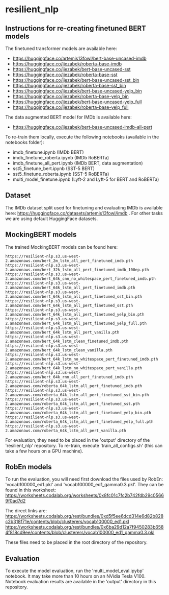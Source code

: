 # resilient_nlp

## Instructions for re-creating finetuned BERT models

The finetuned transformer models are available here:
- https://huggingface.co/artemis13fowl/bert-base-uncased-imdb
- https://huggingface.co/jjezabek/roberta-base-imdb
- https://huggingface.co/jjezabek/bert-base-uncased-sst
- https://huggingface.co/jjezabek/roberta-base-sst
- https://huggingface.co/jjezabek/bert-base-uncased-sst_bin
- https://huggingface.co/jjezabek/roberta-base-sst_bin
- https://huggingface.co/jjezabek/bert-base-uncased-yelp_bin
- https://huggingface.co/jjezabek/roberta-base-yelp_bin
- https://huggingface.co/jjezabek/bert-base-uncased-yelp_full
- https://huggingface.co/jjezabek/roberta-base-yelp_full

The data augmented BERT model for IMDb is available here:
- https://huggingface.co/jjezabek/bert-base-uncased-imdb-all-pert
 
To re-train them locally, execute the following notebooks (available in the notebooks folder):
- imdb_finetune.ipynb (IMDb BERT)
- imdb_finetune_roberta.ipynb (IMDb RoBERTa)
- imdb_finetune_all_pert.ipynb (IMDb BERT, data augmentation)
- sst5_finetune_bert.ipynb (SST-5 BERT)
- sst5_finetune_roberta.ipynb (SST-5 RoBERTa)
- multi_model_finetune.ipynb (Lyft-2 and Lyft-5 for BERT and RoBERTa)

## Dataset

The IMDb dataset split used for finetuning and evaluating IMDb is available here: https://huggingface.co/datasets/artemis13fowl/imdb . For other tasks we are using default HuggingFace datasets.

## MockingBERT models

The trained MockingBERT models can be found here:
```
https://resilient-nlp.s3.us-west-2.amazonaws.com/bert_2m_lstm_all_pert_finetuned_imdb.pth
https://resilient-nlp.s3.us-west-2.amazonaws.com/bert_32k_lstm_all_pert_finetuned_imdb_100ep.pth
https://resilient-nlp.s3.us-west-2.amazonaws.com/bert_64k_cnn_no_whitespace_pert_finetuned_imdb.pth
https://resilient-nlp.s3.us-west-2.amazonaws.com/bert_64k_lstm_all_pert_finetuned_imdb.pth
https://resilient-nlp.s3.us-west-2.amazonaws.com/bert_64k_lstm_all_pert_finetuned_sst_bin.pth
https://resilient-nlp.s3.us-west-2.amazonaws.com/bert_64k_lstm_all_pert_finetuned_sst.pth
https://resilient-nlp.s3.us-west-2.amazonaws.com/bert_64k_lstm_all_pert_finetuned_yelp_bin.pth
https://resilient-nlp.s3.us-west-2.amazonaws.com/bert_64k_lstm_all_pert_finetuned_yelp_full.pth
https://resilient-nlp.s3.us-west-2.amazonaws.com/bert_64k_lstm_all_pert_vanilla.pth
https://resilient-nlp.s3.us-west-2.amazonaws.com/bert_64k_lstm_clean_finetuned_imdb.pth
https://resilient-nlp.s3.us-west-2.amazonaws.com/bert_64k_lstm_clean_vanilla.pth
https://resilient-nlp.s3.us-west-2.amazonaws.com/bert_64k_lstm_no_whitespace_pert_finetuned_imdb.pth
https://resilient-nlp.s3.us-west-2.amazonaws.com/bert_64k_lstm_no_whitespace_pert_vanilla.pth
https://resilient-nlp.s3.us-west-2.amazonaws.com/bert_64k_rnn_all_pert_finetuned_imdb.pth
https://resilient-nlp.s3.us-west-2.amazonaws.com/roberta_64k_lstm_all_pert_finetuned_imdb.pth
https://resilient-nlp.s3.us-west-2.amazonaws.com/roberta_64k_lstm_all_pert_finetuned_sst_bin.pth
https://resilient-nlp.s3.us-west-2.amazonaws.com/roberta_64k_lstm_all_pert_finetuned_sst.pth
https://resilient-nlp.s3.us-west-2.amazonaws.com/roberta_64k_lstm_all_pert_finetuned_yelp_bin.pth
https://resilient-nlp.s3.us-west-2.amazonaws.com/roberta_64k_lstm_all_pert_finetuned_yelp_full.pth
https://resilient-nlp.s3.us-west-2.amazonaws.com/roberta_64k_lstm_all_pert_vanilla.pth
```

For evaluation, they need to be placed in the 'output' directory of the 'resilient_nlp' repository.
To re-train, execute 'train_all_configs.sh' (this can take a few hours on a GPU machine).

## RobEn models

To run the evaluation, you will need first download the files used by RobEn: 'vocab100000_ed1.pkl' and 'vocab100000_ed1_gamma0.3.pkl'. They can be found in this worksheet: https://worksheets.codalab.org/worksheets/0x8fc01c7fc2b742fdb29c05669f0ad7d2

The direct links are:
https://worksheets.codalab.org/rest/bundles/0xd5f5ee6dcd314e6d82b828c2b318f71e/contents/blob/clusterers/vocab100000_ed1.pkl
https://worksheets.codalab.org/rest/bundles/0x6ba29d12a7f9450283b6584f818cd9ee/contents/blob/clusterers/vocab100000_ed1_gamma0.3.pkl

These files need to be placed in the root directory of the repository.

## Evaluation

To execute the model evaluation, run the 'multi_model_eval.ipybp' notebook. It may take more than 10 hours on an NVidia Tesla V100. Notebook evaluation results are available in the 'output' directory in this repository.

